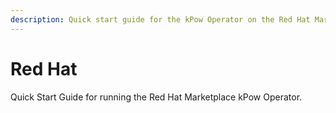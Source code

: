 ```yaml
---
description: Quick start guide for the kPow Operator on the Red Hat Marketplace.
---
```


# Red Hat

Quick Start Guide for running the Red Hat Marketplace kPow Operator.

